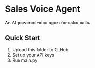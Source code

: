# Sales Voice Agent

An AI-powered voice agent for sales calls.

## Quick Start
1. Upload this folder to GitHub
2. Set up your API keys
3. Run main.py
